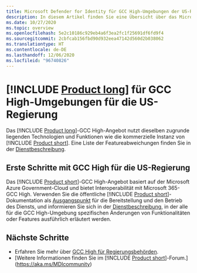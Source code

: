 ```yaml
---
title: Microsoft Defender for Identity für GCC High-Umgebungen der US-Regierung
description: In diesem Artikel finden Sie eine Übersicht über das Microsoft Defender for Identity-Angebot für GCC High-Umgebungen für die US-Regierung.
ms.date: 10/27/2020
ms.topic: overview
ms.openlocfilehash: 5e2c10186c929eb4a6f3ea2fc1f25691df6fd9f4
ms.sourcegitcommit: 2cbfcab156fbd90d932eea47142d560d2b038062
ms.translationtype: HT
ms.contentlocale: de-DE
ms.lasthandoff: 12/06/2020
ms.locfileid: "96740826"
---
```

# <a name="product-long-for-us-government-gcc-high"></a>[!INCLUDE [Product long](includes/product-long.md)] für GCC High-Umgebungen für die US-Regierung

Das [!INCLUDE [Product long](includes/product-long.md)]-GCC High-Angebot nutzt dieselben zugrunde liegenden Technologien und Funktionen wie die kommerzielle Instanz von [!INCLUDE [Product short](includes/product-short.md)]. Eine Liste der Featureabweichungen finden Sie in der [Dienstbeschreibung](/enterprise-mobility-security/solutions/ems-azure-atp-govt-service-description).

## <a name="get-started-with-us-government-gcc-high"></a>Erste Schritte mit GCC High für die US-Regierung

Das [!INCLUDE [Product short](includes/product-short.md)]-GCC High-Angebot basiert auf der Microsoft Azure Government-Cloud und bietet Interoperabilität mit Microsoft 365-GCC High. Verwenden Sie die öffentliche [!INCLUDE [Product short](includes/product-short.md)]-Dokumentation als [Ausgangspunkt](install-step1.md) für die Bereitstellung und den Betrieb des Diensts, und informieren Sie sich in der [Dienstbeschreibung](/enterprise-mobility-security/solutions/ems-mdi-govt-service-description), in der alle für die GCC High-Umgebung spezifischen Änderungen von Funktionalitäten oder Features ausführlich erläutert werden.  

## <a name="next-steps"></a>Nächste Schritte

- Erfahren Sie mehr über [GCC High für Regierungsbehörden](/enterprise-mobility-security/solutions/ems-azure-atp-govt-service-description).
- [Weitere Informationen finden Sie im [!INCLUDE [Product short](includes/product-short.md)]-Forum.](https://aka.ms/MDIcommunity)
